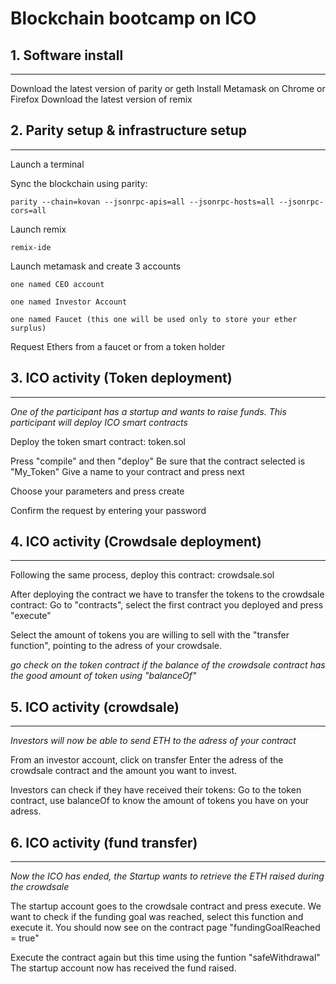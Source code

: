 # Blockchain bootcamp on ICO

## 1. Software install 
----

Download the latest version of parity or geth
Install Metamask on Chrome or Firefox
Download the latest version of remix

## 2. Parity setup & infrastructure setup
----

Launch a terminal 

Sync the blockchain using parity:

    parity --chain=kovan --jsonrpc-apis=all --jsonrpc-hosts=all --jsonrpc-cors=all 

Launch remix

    remix-ide

Launch metamask and create 3 accounts

    one named CEO account
    
    one named Investor Account
    
    one named Faucet (this one will be used only to store your ether surplus)
    
Request Ethers from a faucet or from a token holder

## 3. ICO activity (Token deployment)
----

*One of the participant has a startup and wants to raise funds. This participant will deploy ICO smart contracts*

Deploy the token smart contract: token.sol

Press "compile" and then "deploy"
Be sure that the contract selected is "My_Token"
Give a name to your contract and press next

Choose your parameters and press create

Confirm the request by entering your password

## 4. ICO activity (Crowdsale deployment)
----

Following the same process, deploy this contract: crowdsale.sol

After deploying the contract we have to transfer the tokens to the crowdsale contract:
Go to "contracts", select the first contract you deployed and press "execute"

Select the amount of tokens you are willing to sell with the "transfer function", pointing to the adress of your crowdsale.

*go check on the token contract if the balance of the crowdsale contract has the good amount of token using "balanceOf"*

## 5. ICO activity (crowdsale)
----

*Investors will now be able to send ETH to the adress of your contract*

From an investor account, click on transfer
Enter the adress of the crowdsale contract and the amount you want to invest.

Investors can check if they have received their tokens:
Go to the token contract, use balanceOf to know the amount of tokens you have on your adress.

## 6. ICO activity (fund transfer)
----

*Now the ICO has ended, the Startup wants to retrieve the ETH raised during the crowdsale*

The startup account goes to the crowdsale contract and press execute. 
We want to check if the funding goal was reached, select this function and execute it. You should now see on the contract page "fundingGoalReached = true"

Execute the contract again but this time using the funtion "safeWithdrawal"
The startup account now has received the fund raised. 
